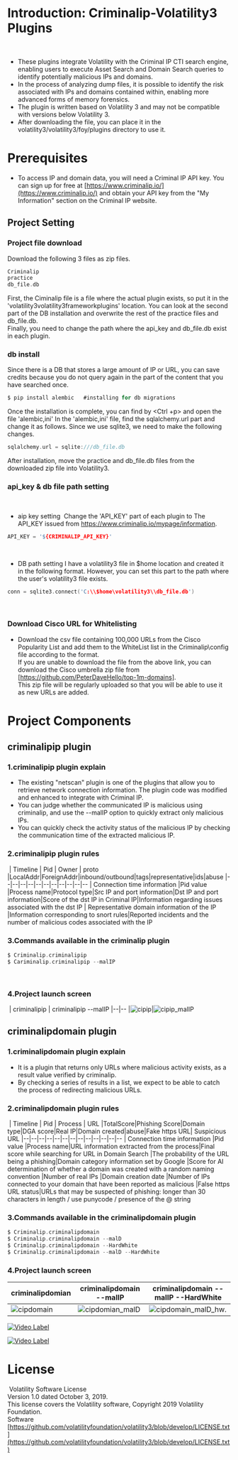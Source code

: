 # **Introduction: Criminalip-Volatility3 Plugins**
​
- These plugins integrate Volatility with the Criminal IP CTI search engine, enabling users to execute Asset Search and Domain Search queries to identify potentially malicious IPs and domains.
- In the process of analyzing dump files, it is possible to identify the risk associated with IPs and domains contained within, enabling more advanced forms of memory forensics.
- The plugin is written based on Volatility 3 and may not be compatible with versions below Volatility 3.
- After downloading the file, you can place it in the volatility3/volatility3/foy/plugins directory to use it.
​
# **Prerequisites**
-   To access IP and domain data, you will need a Criminal IP API key. You can sign up for free at [https://www.criminalip.io/](https://www.criminalip.io/) and obtain your API key from the "My Information" section on the Criminal IP website.
## Project Setting
### Project file download
Download the following 3 files as zip files.
```c
Criminalip 
practice
db_file.db
```
First, the Ciminalip file is a file where the actual plugin exists, so put it in the 'volatility3volatility3frameworkplugins' location.
 You can look at the second part of the DB installation and overwrite the rest of the practice files and db_file.db.  
 Finally, you need to change the path where the api_key and db_file.db exist in each plugin.
​
​
### db install
Since there is a DB that stores a large amount of IP or URL, you can save credits because you do not query again in the part of the content that you have searched once. 
​
```c
$ pip install alembic   #installing for db migrations
```
Once the installation is complete, you can find by <Ctrl +p> and open the file 'alembic,ini'
In the 'alembic,ini' file, find the sqlalchemy.url part and change it as follows. 
Since we use sqlite3, we need to make the following changes. 
```c
sqlalchemy.url = sqlite:///db_file.db
```
After installation, move the practice and db_file.db files from the downloaded zip file into Volatility3.
​
### api_key & db file path setting
​
- aip key setting
​
Change the 'API_KEY' part of each plugin to The API_KEY issued from https://www.criminalip.io/mypage/information. 
```c
API_KEY = '${CRIMINALIP_API_KEY}'
```
​
- DB path setting
I have a volatility3 file in $home location and created it in the following format. However, you can set this part to the path where the user's volatility3 file exists. 
```c
conn = sqlite3.connect('C:\\$home\volatility3\\db_file.db')
```
​
### Download Cisco URL for Whitelisting
- Download the csv file containing 100,000 URLs from the Cisco Popularity List and add them to the WhiteList list in the Criminalip\config file according to the format.  
If you are unable to download the file from the above link, you can download the Cisco umbrella zip file from [https://github.com/PeterDaveHello/top-1m-domains].  
This zip file will be regularly uploaded so that you will be able to use it as new URLs are added.
​
​
# Project Components
## criminalipip plugin
### 1.criminalipip plugin explain
- The existing "netscan" plugin is one of the plugins that allow you to retrieve network connection information. The plugin code was modified and enhanced to integrate with Criminal IP.  
- You can judge whether the communicated IP is malicious using criminalip, and use the --malIP option to quickly extract only malicious IPs. 
- You can quickly check the activity status of the malicious IP by checking the communication time of the extracted malicious IP. 
​
### 2.criminalipip plugin rules
​
| Timeline | Pid | Owner  | proto |LocalAddr|ForeignAddr|inbound/outbound|tags|representative|ids|abuse
|--|--|--|--|--|--|--|--|--|--|--
| Connection time information |Pid value  |Process name|Protocol type|Src IP and port information|Dst IP and  port information|Score of the dst IP in Criminal IP|Information regarding issues associated with the dst IP | Representative domain information of the IP |Information corresponding to snort rules|Reported incidents and the number of malicious codes associated with the IP

### 3.Commands available in the criminalip plugin
```c
$ Criminalip.criminalipip
$ Cariminalip.criminalipip --malIP
```
​
### 4.Project launch screen
​
| criminalipip | criminalipip --malIP 
|--|--
|![cipip](https://github.com/criminalip/Criminalip-Volatility3-Plugins/assets/114474963/f2111df5-44a1-4663-a6bf-4c2170cae28b)|![cipip_malIP](https://github.com/criminalip/Criminalip-Volatility3-Plugins/assets/114474963/989fc6e9-37b3-4a41-b19b-5668dc030e3d)





## criminalipdomain plugin
### 1.criminalipdomain plugin explain
- It is a plugin that returns only URLs where malicious activity exists, as a result value verified by criminalip.
- By checking a series of results in a list, we expect to be able to catch the process of redirecting malicious URLs.
​
### 2.criminalipdomain plugin rules
​
| Timeline | Pid | Process  | URL |TotalScore|Phishing Score|Domain type|DGA score|Real IP|Domain created|abuse|Fake https URL| Suspicious URL
|--|--|--|--|--|--|--|--|--|--|--|--|--
| Connection time information |Pid value  |Process name|URL information extracted from the process|Final score while searching for URL in Domain Search |The probability of the URL being a phishing|Domain category information set by Google  |Score for AI determination of whether a domain was created with a random naming convention  |Number of real IPs |Domain creation date |Number of IPs connected to  your domain that have been reported as malicious |False https URL status|URLs that may be suspected of phishing: longer than 30 characters in length / use punycode / presence of the @ string​

### 3.Commands available in the criminalipdomain plugin
```c
$ Criminalip.criminalipdomain
$ Criminalip.criminalipdomain --malD
$ Criminalip.criminalipdomain --HardWhite
$ Criminalip.criminalipdomain --malD --HardWhite
```
### 4.Project launch screen
| criminalipdomian | criminalipdomain --malIP | criminalipdomain --malIP --HardWhite
|--|--|--
|![cipdomain](https://github.com/criminalip/Criminalip-Volatility3-Plugins/assets/114474963/58b59d91-2da1-4600-8947-d88284e9b1f2)|![cipdomian_malD](https://github.com/criminalip/Criminalip-Volatility3-Plugins/assets/114474963/072e837e-20f7-4839-a89e-e9beca28bfb1)|![cipdomain_malD_hw](https://github.com/criminalip/Criminalip-Volatility3-Plugins/assets/114474963/c1c9059c-dca1-436a-ad42-3520f0c1f19a).

[![Video Label](http://img.youtube.com/vi/2kvKG8hahyA/0.jpg)](https://youtu.be/2kvKG8hahyA)

[![Video Label](http://img.youtube.com/vi/W9Pcf93EMfw/0.jpg)](https://youtu.be/W9Pcf93EMfw)

# **License**
​
Volatility Software License  
Version 1.0 dated October 3, 2019.  
This license covers the Volatility software, Copyright 2019 Volatility Foundation.  
Software  
[https://github.com/volatilityfoundation/volatility3/blob/develop/LICENSE.txt](https://github.com/volatilityfoundation/volatility3/blob/develop/LICENSE.txt)
